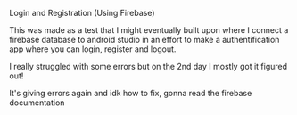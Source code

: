 Login and Registration (Using Firebase)

This was made as a test that I might eventually built upon where I connect a firebase database to android studio in an effort to make a authentification app where you can login, register and logout.

I really struggled with some errors but on the 2nd day I mostly got it figured out!

It's giving errors again and idk how to fix, gonna read the firebase documentation
